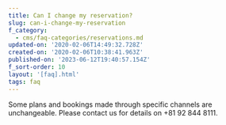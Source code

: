 ```yaml
---
title: Can I change my reservation?
slug: can-i-change-my-reservation
f_category:
  - cms/faq-categories/reservations.md
updated-on: '2020-02-06T14:49:32.728Z'
created-on: '2020-02-06T10:38:41.963Z'
published-on: '2023-06-12T19:40:57.154Z'
f_sort-order: 10
layout: '[faq].html'
tags: faq
---
```


Some plans and bookings made through specific channels are unchangeable. Please contact us for details on +81 92 844 8111.

‍
